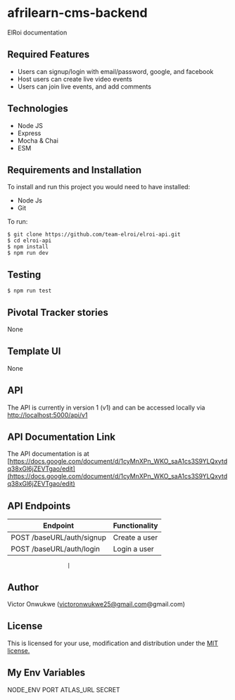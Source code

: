 # afrilearn-cms-backend
ElRoi documentation

<!-- [![](https://img.shields.io/badge/Protected_by-Hound-a873d1.svg)](https://houndci.com)  [![Build Status](https://travis-ci.com/Afrilearn/afrilearn-cms-backend.svg?branch=develop)](https://travis-ci.com/Afrilearn/afrilearn-cms-backend)  [![Coverage Status](https://coveralls.io/repos/github/Afrilearn/afrilearn-cms-backend/badge.svg?branch=develop)](https://coveralls.io/github/Afrilearn/afrilearn-cms-backend?branch=develop) -->


## Required Features

- Users can signup/login with email/password, google, and facebook
- Host users can create live video events
- Users can join live events, and add comments


## Technologies

- Node JS
- Express
- Mocha & Chai
- ESM


## Requirements and Installation

To install and run this project you would need to have installed:
- Node Js
- Git

To run:
```
$ git clone https://github.com/team-elroi/elroi-api.git
$ cd elroi-api
$ npm install
$ npm run dev
```

## Testing
```
$ npm run test
```

## Pivotal Tracker stories

None

## Template UI

None

## API

The API is currently in version 1 (v1) and can be accessed locally via [http://localhost:5000/api/v1](http://localhost:5000/api/vi)  

## API Documentation Link

The API documentation is at [https://docs.google.com/document/d/1cyMnXPn_WKO_saA1cs3S9YLQxytdq38xGl6jZEVTgao/edit](https://docs.google.com/document/d/1cyMnXPn_WKO_saA1cs3S9YLQxytdq38xGl6jZEVTgao/edit)

## API Endpoints

| Endpoint                                         | Functionality                            |
| ------------------------------------------------ | -----------------------------------------|
| POST /baseURL/auth/signup           | Create a user                           |
| POST /baseURL/auth/login   | Login a user                            |

                       |
    

## Author

Victor Onwukwe (victoronwukwe25@gmail.com@gmail.com)

## License

This is licensed for your use, modification and distribution under the [MIT license.](https://opensource.org/licenses/MIT)

## My Env Variables
NODE_ENV
PORT
ATLAS_URL
SECRET

